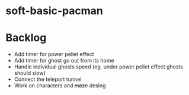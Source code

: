 # soft-basic-pacman

# Backlog

- Add timer for power pellet effect
- Add timer for ghost go out from its home
- Handle individual ghosts speed (eg. under power pellet effect ghosts should slow)
- Connect the teleport tunnel
- Work on characters and ~~maze~~ desing
